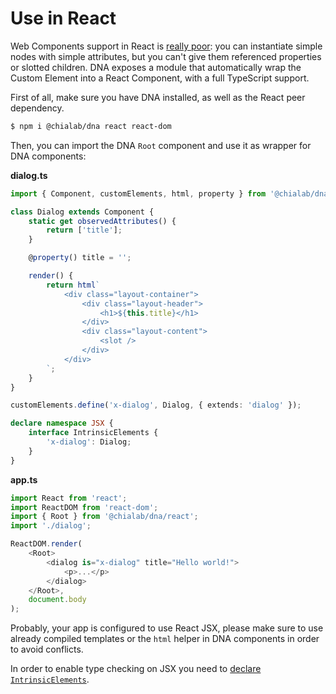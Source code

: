 # Use in React

Web Components support in React is [really poor](https://it.reactjs.org/docs/web-components.html): you can instantiate simple nodes with simple attributes, but you can't give them referenced properties or slotted children. DNA exposes a module that automatically wrap the Custom Element into a React Component, with a full TypeScript support.

First of all, make sure you have DNA installed, as well as the React peer dependency.

```sh
$ npm i @chialab/dna react react-dom
```

Then, you can import the DNA `Root` component and use it as wrapper for DNA components:

**dialog.ts**
```ts
import { Component, customElements, html, property } from '@chialab/dna';

class Dialog extends Component {
    static get observedAttributes() {
        return ['title'];
    }

    @property() title = '';

    render() {
        return html`
            <div class="layout-container">
                <div class="layout-header">
                    <h1>${this.title}</h1>
                </div>
                <div class="layout-content">
                    <slot />
                </div>
            </div>
        `;
    }
}

customElements.define('x-dialog', Dialog, { extends: 'dialog' });

declare namespace JSX {
    interface IntrinsicElements {
        'x-dialog': Dialog;
    }
}
```

**app.ts**
```ts
import React from 'react';
import ReactDOM from 'react-dom';
import { Root } from '@chialab/dna/react';
import './dialog';

ReactDOM.render(
    <Root>
        <dialog is="x-dialog" title="Hello world!">
            <p>...</p>
        </dialog>
    </Root>,
    document.body
);
```

<aside class="note">

Probably, your app is configured to use React JSX, please make sure to use already compiled templates or the `html` helper in DNA components in order to avoid conflicts.

</aside>


<aside class="note">

In order to enable type checking on JSX you need to [declare `IntrinsicElements`](./Tools#typescript-jsx-intrinsicelements).

</aside>
